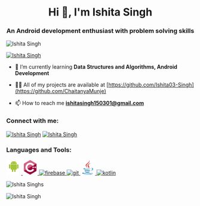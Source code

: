 <h1 align="center">Hi 👋, I'm Ishita Singh</h1>
<h3 align="center">An Android development enthusiast with problem solving skills</h3>

<p align="left"> <img src="https://komarev.com/ghpvc/?username=Ishita03-Singh&label=Profile%20views&color=0e75b6&style=flat" alt="Ishita Singh" /> </p>

<p align="left"> <a href="https://github.com/ryo-ma/github-profile-trophy"><img src="https://github-profile-trophy.vercel.app/?username=Ishita03-Singh" alt="Ishita Singh" /></a> </p>

- 🌱 I’m currently learning **Data Structures and Algorithms, Android Development**

- 👨‍💻 All of my projects are available at [https://github.com/Ishita03-Singh](https://github.com/ChaitanyaMunje)

- 📫 How to reach me **ishitasingh150301@gmail.com**

<h3 align="left">Connect with me:</h3>
<p align="left">
<a href="https://www.linkedin.com/in/ishita-singh-creater/" target="blank"><img align="center" src="https://image.flaticon.com/icons/png/512/174/174857.png" alt="Ishita Singh" height="24" width="24" /></a>
<a href="https://auth.geeksforgeeks.org/user/15ishita03/profile" target="blank"><img align="center" src="https://media.geeksforgeeks.org/wp-content/cdn-uploads/gfg_200X200.png" alt="Ishita Singh" height="24" width="24" /></a>
</p>

<h3 align="left">Languages and Tools:</h3>
<p align="left"> <a href="https://developer.android.com" target="_blank"> <img src="https://raw.githubusercontent.com/devicons/devicon/master/icons/android/android-original-wordmark.svg" alt="android" width="40" height="40"/> </a> <a href="https://www.w3schools.com/cpp/" target="_blank"> 
         <img src="https://raw.githubusercontent.com/devicons/devicon/master/icons/cplusplus/cplusplus-original.svg" alt="cplusplus" width="40" height="40"/> </a>  <a href="https://firebase.google.com/" target="_blank"> <img src="https://www.vectorlogo.zone/logos/firebase/firebase-icon.svg" alt="firebase" width="40" height="40"/> </a> <a href="https://git-scm.com/" target="_blank"> <img src="https://www.vectorlogo.zone/logos/git-scm/git-scm-icon.svg" alt="git" width="40" height="40"/> </a> <a href="https://www.java.com" target="_blank"> <img src="https://raw.githubusercontent.com/devicons/devicon/master/icons/java/java-original.svg" alt="java" width="40" height="40"/> </a> <a href="https://kotlinlang.org" target="_blank"> <img src="https://www.vectorlogo.zone/logos/kotlinlang/kotlinlang-icon.svg" alt="kotlin" width="40" height="40"/> </a>  </p>

<p><img align="left" src="https://github-readme-stats.vercel.app/api/top-langs?username=Ishita03-Singh&show_icons=true&locale=en&layout=compact" alt="Ishita Singh" /></p>
s
<p><img align="center" src="https://github-readme-stats.vercel.app/api?username=Ishita03-Singh&show_icons=true&locale=en" alt="Ishita Singh" /></p>




